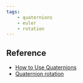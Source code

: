 ```yaml
---
tags:
    - quaternions
    - euler
    - rotation
---
```




## Reference
- [How to Use Quaternions](https://youtu.be/bKd2lPjl92c)
- [Quaternion rotation](https://math.stackexchange.com/questions/4562520/apply-quaternion-rotation-to-vector)